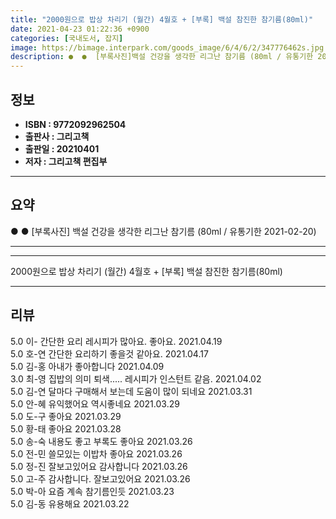 ```yaml
---
title: "2000원으로 밥상 차리기 (월간) 4월호 + [부록] 백설 참진한 참기름(80ml)"
date: 2021-04-23 01:22:36 +0900
categories: [국내도서, 잡지]
image: https://bimage.interpark.com/goods_image/6/4/6/2/347776462s.jpg
description: ●  ●  [부록사진]백설 건강을 생각한 리그난 참기름 (80ml / 유통기한 2021-02-20)
---
```


## **정보**

- **ISBN : 9772092962504**
- **출판사 : 그리고책**
- **출판일 : 20210401**
- **저자 : 그리고책 편집부**

------



## **요약**

●  ●  [부록사진]
백설 건강을 생각한 리그난 참기름 (80ml / 유통기한 2021-02-20)

------



------


2000원으로 밥상 차리기 (월간) 4월호 + [부록] 백설 참진한 참기름(80ml) 

------


## **리뷰** 

5.0 이- 간단한 요리 레시피가 많아요. 좋아요. 2021.04.19 <br/>5.0 호-연 간단한 요리하기 좋을것 같아요. 2021.04.17 <br/>5.0 김-홍 아내가 좋아합니다 2021.04.09 <br/>3.0 최-영 집밥의 의미 퇴색..... 레시피가 인스턴트 같음.  2021.04.02 <br/>5.0 김-연 달마다 구매해서 보는데 도움이 많이 되네요 2021.03.31 <br/>5.0 안-혜 유익했어요 역시좋네요 2021.03.29 <br/>5.0 도-구 좋아요 2021.03.29 <br/>5.0 황-태 좋아요  2021.03.28 <br/>5.0 송-숙 내용도 좋고 부록도 좋아요 2021.03.26 <br/>5.0 전-민 쓸모있는 이밥차 좋아요 2021.03.26 <br/>5.0 정-진 잘보고있어요 감사합니다  2021.03.26 <br/>5.0 고-주 감사합니다.  잘보고있어요  2021.03.26 <br/>5.0 박-아 요즘 계속 참기름인듯 2021.03.23 <br/>5.0 김-동 유용해요 2021.03.22 <br/>
